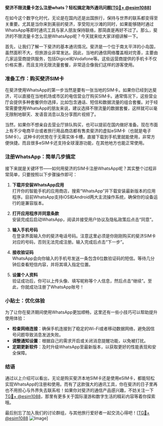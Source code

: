 **斐济不限流量卡怎么注册whats？轻松搞定海外通讯问题[[TG💪+ @esim1088](https://t.me/s/esim1088)]**

在如今这个数字化时代，无论是在国内还是出国旅行，保持与世界的联系都变得至关重要。尤其是当你来到美丽的斐济，享受阳光沙滩的同时，如果能够随时通过WhatsApp等即时通讯工具与家人朋友保持联络，那简直是再好不过了。那么，斐济的不限流量卡怎么注册WhatsApp呢？今天就来给大家详细讲解一下。

首先，让我们了解一下斐济的基本通讯情况。斐济是一个位于南太平洋的小岛国，虽然面积不大，但旅游业非常发达。因此，当地的通信网络覆盖相对完善，主要由几家运营商提供服务，包括Digicel和Vodafone等。这些运营商提供的手机卡不仅价格实惠，而且支持无限流量套餐，非常适合像我们这样的游客使用。

### 准备工作：购买斐济SIM卡

在斐济使用WhatsApp的第一步当然是要有一张当地的SIM卡。如果你已经到达斐济，可以直接在当地机场或市区的电信营业厅购买SIM卡。通常情况下，这些营业厅会提供多种套餐供你选择，比如包含通话、短信和数据流量的组合套餐。对于经常需要使用WhatsApp的朋友来说，建议选择不限流量的数据套餐，这样就可以毫无限制地聊天、发语音消息以及分享图片视频了。

当然，如果你不想亲自去营业厅排队购买，也可以提前在国内做好准备。现在市面上有不少电商平台或者旅行用品商店都有售卖斐济的虚拟eSIM卡（也就是电子SIM卡）。这种卡的优势在于无需实体卡槽，直接下载到手机里就能使用，非常方便快捷。而且很多eSIM卡还支持全球漫游功能，在其他地方也能正常使用。

### 注册WhatsApp：简单几步搞定

接下来就是关键环节——如何用斐济的SIM卡注册WhatsApp呢？其实整个过程非常简单，只要按照以下步骤操作即可：

1. **下载并安装WhatsApp应用**  
   打开你的智能手机的应用商店，搜索“WhatsApp”并下载安装最新版本的应用程序。目前WhatsApp支持iOS和Android两大主流操作系统，确保你的设备运行的是兼容版本。

2. **打开应用程序并同意条款**  
   安装完成后启动WhatsApp，阅读并接受用户协议及隐私政策后点击“同意”。

3. **输入手机号码**  
   在登录界面输入你的斐济电话号码。注意这里必须是你刚刚购买的斐济SIM卡对应的号码，否则无法完成注册。输入完成后点击“下一步”。

4. **接收验证码**  
   WhatsApp会向你输入的手机号发送一条包含6位数验证码的短信。等待几分钟后查看短信内容，并将其填入指定位置。

5. **设置个人资料**  
   验证成功后，你可以上传头像、填写昵称等个人信息，然后点击“继续”。至此，你就成功注册了WhatsApp账号！

### 小贴士：优化体验

为了让你在斐济期间使用WhatsApp更加顺畅，这里还有一些小技巧可以帮助提升使用体验：

- **检查网络连接**：确保手机连接到了稳定的Wi-Fi或者移动数据网络，避免因信号问题导致消息发送失败。
- **调整通知设置**：根据自己的需求开启或关闭消息提醒功能，以免被打扰。
- **定期更新软件**：及时升级WhatsApp至最新版本，以获取更好的性能表现和安全保障。

### 结语

通过以上介绍可以看出，无论是购买斐济本地SIM卡还是使用eSIM卡，都能轻松实现WhatsApp的注册和使用。而有了这款强大的通讯工具，你在斐济的日子里再也不用担心与外界失去联系啦！如果你对斐济的通信产品感兴趣，不妨关注一下[TG💪+ @esim1088](https://t.me/s/esim1088)，那里有更多关于国际漫游和数字生活的精彩内容等着你探索哦。

最后别忘了加入我们的讨论群组，与其他旅行爱好者一起交流心得吧！[[TG💪+ @esim1088](https://t.me/s/esim1088) ![Image](https://i.postimg.cc/4NQfJmqS/Snipaste-2025-05-13-00-14-12.png)]
